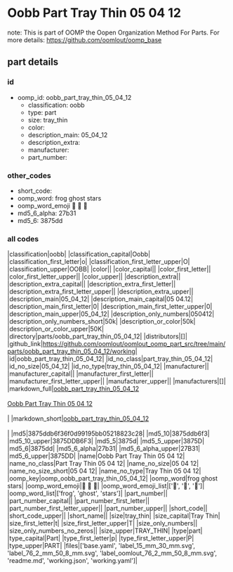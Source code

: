 # Oobb Part Tray Thin 05 04 12  

note: This is part of OOMP the Oopen Organization Method For Parts. For more details: https://github.com/oomlout/oomp_base

##  part details





### id
* oomp_id: oobb_part_tray_thin_05_04_12
  * classification: oobb
  * type: part
  * size: tray_thin
  * color: 
  * description_main: 05_04_12
  * description_extra: 
  * manufacturer: 
  * part_number: 

### other_codes
* short_code: 
* oomp_word: frog ghost stars
* oomp_word_emoji :frog: :ghost: :stars:
* md5_6_alpha: 27b31
* md5_6: 3875dd

### all codes 
|classification|oobb|
|classification_capital|Oobb|
|classification_first_letter|o|
|classification_first_letter_upper|O|
|classification_upper|OOBB|
|color||
|color_capital||
|color_first_letter||
|color_first_letter_upper||
|color_upper||
|description_extra||
|description_extra_capital||
|description_extra_first_letter||
|description_extra_first_letter_upper||
|description_extra_upper||
|description_main|05_04_12|
|description_main_capital|05 04.12|
|description_main_first_letter|0|
|description_main_first_letter_upper|0|
|description_main_upper|05_04_12|
|description_only_numbers|050412|
|description_only_numbers_short|50k|
|description_or_color|50k|
|description_or_color_upper|50K|
|directory|parts/oobb_part_tray_thin_05_04_12|
|distributors|[]|
|github_link|https://github.com/oomlout/oomlout_oomp_part_src/tree/main/parts/oobb_part_tray_thin_05_04_12/working|
|id|oobb_part_tray_thin_05_04_12|
|id_no_class|part_tray_thin_05_04_12|
|id_no_size|05_04_12|
|id_no_type|tray_thin_05_04_12|
|manufacturer||
|manufacturer_capital||
|manufacturer_first_letter||
|manufacturer_first_letter_upper||
|manufacturer_upper||
|manufacturers|[]|
|markdown_full|[oobb_part_tray_thin_05_04_12](https://github.com/oomlout/oomlout_oomp_part_src/tree/main/parts/oobb_part_tray_thin_05_04_12/working)<br>[](https://github.com/oomlout/oomlout_oomp_part_src/tree/main/parts/oobb_part_tray_thin_05_04_12/working)<br>[Oobb Part Tray Thin 05 04 12](https://github.com/oomlout/oomlout_oomp_part_src/tree/main/parts/oobb_part_tray_thin_05_04_12/working)<br><br>|
|markdown_short|[oobb_part_tray_thin_05_04_12](https://github.com/oomlout/oomlout_oomp_part_src/tree/main/parts/oobb_part_tray_thin_05_04_12/working)<br><br>|
|md5|3875ddb6f36f0d99195bb05218823c28|
|md5_10|3875ddb6f3|
|md5_10_upper|3875DDB6F3|
|md5_5|3875d|
|md5_5_upper|3875D|
|md5_6|3875dd|
|md5_6_alpha|27b31|
|md5_6_alpha_upper|27B31|
|md5_6_upper|3875DD|
|name|Oobb Part Tray Thin 05 04 12|
|name_no_class|Part Tray Thin 05 04 12|
|name_no_size|05 04 12|
|name_no_size_short|05 04 12|
|name_no_type|Tray Thin 05 04 12|
|oomp_key|oomp_oobb_part_tray_thin_05_04_12|
|oomp_word|frog ghost stars|
|oomp_word_emoji|:frog: :ghost: :stars:|
|oomp_word_emoji_list|[':frog:', ':ghost:', ':stars:']|
|oomp_word_list|['frog', 'ghost', 'stars']|
|part_number||
|part_number_capital||
|part_number_first_letter||
|part_number_first_letter_upper||
|part_number_upper||
|short_code||
|short_code_upper||
|short_name||
|size|tray_thin|
|size_capital|Tray Thin|
|size_first_letter|t|
|size_first_letter_upper|T|
|size_only_numbers||
|size_only_numbers_no_zeros||
|size_upper|TRAY_THIN|
|type|part|
|type_capital|Part|
|type_first_letter|p|
|type_first_letter_upper|P|
|type_upper|PART|
|files|['base.yaml', 'label_15_mm_30_mm.svg', 'label_76_2_mm_50_8_mm.svg', 'label_oomlout_76_2_mm_50_8_mm.svg', 'readme.md', 'working.json', 'working.yaml']|
